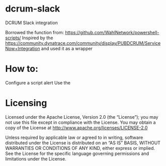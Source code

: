 # dcrum-slack
DCRUM Slack integration


Borrowed the function from: https://github.com/WahlNetwork/powershell-scripts/
Inspired by the https://community.dynatrace.com/community/display/PUBDCRUM/ServiceNow+Integration and used it as a wrapper

# How to:
Configure a script alert
Use the 


# Licensing

Licensed under the Apache License, Version 2.0 (the “License”); you may not use this file except in compliance with the License. You may obtain a copy of the License at http://www.apache.org/licenses/LICENSE-2.0

Unless required by applicable law or agreed to in writing, software distributed under the License is distributed on an “AS IS” BASIS, WITHOUT WARRANTIES OR CONDITIONS OF ANY KIND, either express or implied. See the License for the specific language governing permissions and limitations under the License.
